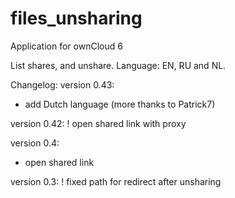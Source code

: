 files_unsharing
===============

Application for ownCloud 6

List shares, and unshare. Language: EN, RU and NL.


Changelog:
version 0.43:
+ add Dutch language (more thanks to Patrick7)

version 0.42:
! open shared link with proxy

version 0.4:
+ open shared link

version 0.3:
! fixed path for redirect after unsharing
